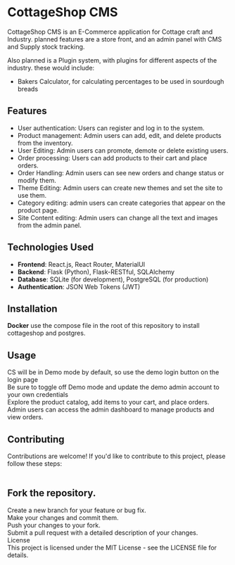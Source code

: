 # CottageShop CMS

CottageShop CMS is an E-Commerce application for Cottage craft and Industry. planned features are a store front, and </nr>
an admin panel with CMS and Supply stock tracking. </br>

Also planned is a Plugin system, with plugins for different aspects of the industry. these would include:</br>
<ul>
  <li>Bakers Calculator, for calculating percentages to be used in sourdough breads</li>
  
</ul>


## Features

- User authentication: Users can register and log in to the system.
- Product management: Admin users can add, edit, and delete products from the inventory.
- User Editing: Admin users can promote, demote or delete existing users. 
- Order processing: Users can add products to their cart and place orders.
- Order Handling: Admin users can see new orders and change status or modify them.
- Theme Editing: Admin users can create new themes and set the site to use them.
- Category editing: admin users can create categories that appear on the product page.
- Site Content editing: Admin users can change all the text and images from the admin panel.
  
## Technologies Used

- **Frontend**: React.js, React Router, MaterialUI
- **Backend**: Flask (Python), Flask-RESTful, SQLAlchemy
- **Database**: SQLite (for development), PostgreSQL (for production)
- **Authentication**: JSON Web Tokens (JWT)

## Installation

**Docker**
use the compose file in the root of this repository to install cottageshop and postgres. 


## Usage<br/> 
CS will be in Demo mode by default, so use the demo login button on the login page<br/> 
Be sure to toggle off Demo mode and update the demo admin account to your own credentials<br/>
Explore the product catalog, add items to your cart, and place orders.<br/> 
Admin users can access the admin dashboard to manage products and view orders.<br/> 

## Contributing<br/> 
Contributions are welcome! If you'd like to contribute to this project, please follow these steps:<br/> <br/> 

## Fork the repository.<br/> 
Create a new branch for your feature or bug fix.<br/> 
Make your changes and commit them.<br/> 
Push your changes to your fork.<br/> 
Submit a pull request with a detailed description of your changes.<br/> 
License<br/> 
This project is licensed under the MIT License - see the LICENSE file for details.<br/> 

